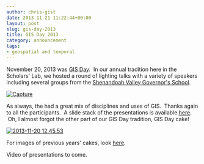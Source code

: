 ```yaml
---
author: chris-gist
date: 2013-11-21 11:22:44+00:00
layout: post
slug: gis-day-2013
title: GIS Day 2013
category: announcement
tags:
- geospatial and temporal
---
```


November 20, 2013 was [GIS Day](http://gisday.com/).  In our annual tradition here in the Scholars' Lab, we hosted a round of lighting talks with a variety of speakers including several groups from the [Shenandoah Valley Governor's School](http://svgsstudentnews.wordpress.com/).

[![Capture](http://static.scholarslab.org/wp-content/uploads/2013/11/Capture-793x1024.png)](http://static.scholarslab.org/wp-content/uploads/2013/11/Capture.png)



As always, the had a great mix of disciplines and uses of GIS.  Thanks again to all the participants.  A slide stack of the presentations is available [here](http://teaching.scholarslab.org/courses/2013_GIS_Day/Scholars_Lab_GIS_Day_2013_Presentations.pdf).  Oh, I almost forgot the other part of our GIS Day tradition, GIS Day cake!

[![2013-11-20 12.45.53](http://static.scholarslab.org/wp-content/uploads/2013/11/2013-11-20-12.45.53-1024x768.jpg)](http://static.scholarslab.org/wp-content/uploads/2013/11/2013-11-20-12.45.53.jpg)



For images of previous years' cakes, look [here](https://scholarslab.org/announcements/the-mappy-goodness-that-is-gis-day-in-the-scholars-lab/).

Video of presentations to come.
